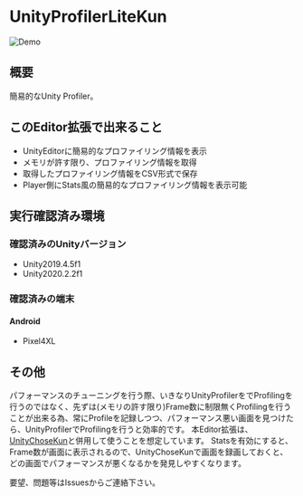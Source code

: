 # UnityProfilerLiteKun

![Demo](https://github.com/katsumasa/UnityProfilerLiteKun/blob/master/Docs/images/UnityProfilerLiteKunDemo.gif)

## 概要

簡易的なUnity Profiler。

## このEditor拡張で出来ること

- UnityEditorに簡易的なプロファイリング情報を表示
- メモリが許す限り、プロファイリング情報を取得
- 取得したプロファイリング情報をCSV形式で保存
- Player側にStats風の簡易的なプロファイリング情報を表示可能

## 実行確認済み環境

### 確認済みのUnityバージョン

- Unity2019.4.5f1
- Unity2020.2.2f1

### 確認済みの端末

#### Android

- Pixel4XL

## その他

パフォーマンスのチューニングを行う際、いきなりUnityProfilerをでProfilingを行うのではなく、先ずは(メモリの許す限り)Frame数に制限無くProfilingを行うことが出来る為、常にProfileを記録しつつ、パフォーマンス悪い画面を見つけたら、UnityProfilerでProfilingを行うと効率的です。
本Editor拡張は、[UnityChoseKun](https://github.com/katsumasa/UnityChoseKun)と併用して使うことを想定しています。
Statsを有効にすると、Frame数が画面に表示されるので、UnityChoseKunで画面を録画しておくと、どの画面でパフォーマンスが悪くなるかを発見しやすくなります。

要望、問題等はIssuesからご連絡下さい。
